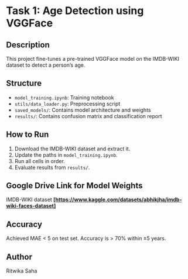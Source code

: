 # Task 1: Age Detection using VGGFace

## Description
This project fine-tunes a pre-trained VGGFace model on the IMDB-WIKI dataset to detect a person’s age.

## Structure
- `model_training.ipynb`: Training notebook
- `utils/data_loader.py`: Preprocessing script
- `saved_models/`: Contains model architecture and weights
- `results/`: Contains confusion matrix and classification report

## How to Run
1. Download the IMDB-WIKI dataset and extract it.
2. Update the paths in `model_training.ipynb`.
3. Run all cells in order.
4. Evaluate results from `results/`.

## Google Drive Link for Model Weights
IMDB-WIKI dataset
**[https://www.kaggle.com/datasets/abhikjha/imdb-wiki-faces-dataset]**

## Accuracy
Achieved MAE < 5 on test set. Accuracy is > 70% within ±5 years.

## Author
Ritwika Saha
